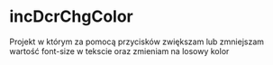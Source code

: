 # incDcrChgColor
Projekt w którym za pomocą przycisków zwiększam lub zmniejszam wartość font-size w tekscie oraz zmieniam na losowy kolor
